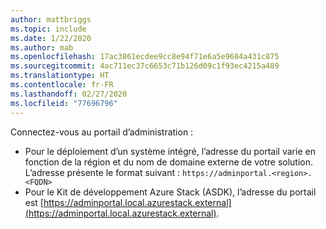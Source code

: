 ```yaml
---
author: mattbriggs
ms.topic: include
ms.date: 1/22/2020
ms.author: mab
ms.openlocfilehash: 17ac3861ecdee9cc8e94f71e6a5e9684a431c875
ms.sourcegitcommit: 4ac711ec37c6653c71b126d09c1f93ec4215a489
ms.translationtype: HT
ms.contentlocale: fr-FR
ms.lasthandoff: 02/27/2020
ms.locfileid: "77696796"
---
```

Connectez-vous au portail d’administration :

* Pour le déploiement d’un système intégré, l’adresse du portail varie en fonction de la région et du nom de domaine externe de votre solution. L’adresse présente le format suivant : `https://adminportal.<region>.<FQDN>`
* Pour le Kit de développement Azure Stack (ASDK), l’adresse du portail est [https://adminportal.local.azurestack.external](https://adminportal.local.azurestack.external).